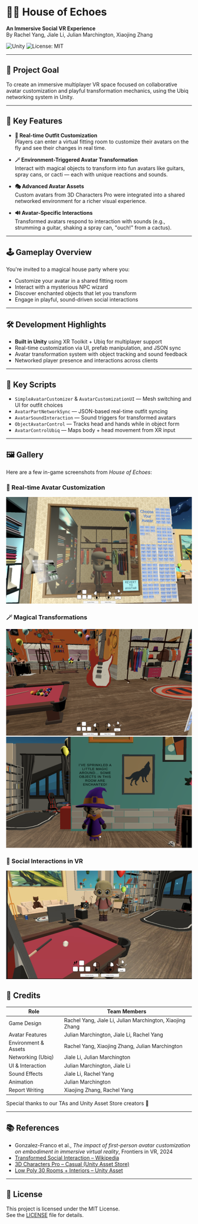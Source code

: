 # 🧙‍♂️ House of Echoes  
**An Immersive Social VR Experience**  
By Rachel Yang, Jiale Li, Julian Marchington, Xiaojing Zhang

![Unity](https://img.shields.io/badge/Unity-2022.3.10f1-blue)
![License: MIT](https://img.shields.io/badge/License-MIT-yellow.svg)

---

## 🎯 Project Goal  
To create an immersive multiplayer VR space focused on collaborative avatar customization and playful transformation mechanics, using the Ubiq networking system in Unity.

---

## 📌 Key Features

- **👕 Real-time Outfit Customization**  
  Players can enter a virtual fitting room to customize their avatars on the fly and see their changes in real time.

- **🪄 Environment-Triggered Avatar Transformation**  
  Interact with magical objects to transform into fun avatars like guitars, spray cans, or cacti — each with unique reactions and sounds.

- **🎭 Advanced Avatar Assets**  
  Custom avatars from 3D Characters Pro were integrated into a shared networked environment for a richer visual experience.

- **🔊 Avatar-Specific Interactions**  
  Transformed avatars respond to interaction with sounds (e.g., strumming a guitar, shaking a spray can, "ouch!" from a cactus).

---

## 🕹️ Gameplay Overview

You're invited to a magical house party where you:
- Customize your avatar in a shared fitting room
- Interact with a mysterious NPC wizard
- Discover enchanted objects that let you transform
- Engage in playful, sound-driven social interactions

---

## 🛠️ Development Highlights

- **Built in Unity** using XR Toolkit + Ubiq for multiplayer support  
- Real-time customization via UI, prefab manipulation, and JSON sync  
- Avatar transformation system with object tracking and sound feedback  
- Networked player presence and interactions across clients  

---

## 📜 Key Scripts

- `SimpleAvatarCustomizer` & `AvatarCustomizationUI` — Mesh switching and UI for outfit choices  
- `AvatarPartNetworkSync` — JSON-based real-time outfit syncing  
- `AvatarSoundInteraction` — Sound triggers for transformed avatars  
- `ObjectAvatarControl` — Tracks head and hands while in object form  
- `AvatarControlUbiq` — Maps body + head movement from XR input

---
## 🖼️ Gallery

Here are a few in-game screenshots from *House of Echoes*:

### 👕 Real-time Avatar Customization
![Fitting Room – Single Player](Screenshots/AvatarSingle.png)

### 🪄 Magical Transformations
![Enchanted Object – Guitar](Screenshots/ObjectAvatar.png)
![Wizard NPC](Screenshots/Wizard.png)

### 🎉 Social Interactions in VR
![Players at the Party](Screenshots/HumanAvatar.jpg)

## 👥 Credits

| Role | Team Members |
|------|--------------|
| Game Design | Rachel Yang, Jiale Li, Julian Marchington, Xiaojing Zhang |
| Avatar Features | Julian Marchington, Jiale Li, Rachel Yang |
| Environment & Assets | Rachel Yang, Xiaojing Zhang, Julian Marchington |
| Networking (Ubiq) | Jiale Li, Julian Marchington |
| UI & Interaction | Julian Marchington, Jiale Li |
| Sound Effects | Jiale Li, Rachel Yang |
| Animation | Julian Marchington |
| Report Writing | Xiaojing Zhang, Rachel Yang |

Special thanks to our TAs and Unity Asset Store creators 🎨

---

## 📚 References

- Gonzalez-Franco et al., *The impact of first-person avatar customization on embodiment in immersive virtual reality*, Frontiers in VR, 2024  
- [Transformed Social Interaction – Wikipedia](https://en.wikipedia.org/wiki/Transformed_social_interaction)  
- [3D Characters Pro – Casual (Unity Asset Store)](https://assetstore.unity.com/packages/3d/characters/humanoids/3d-characters-pro-casual-287455)  
- [Low Poly 30 Rooms + Interiors – Unity Asset](https://assetstore.unity.com/packages/3d/props/interior/low-poly-30-rooms-interiors-1000-objects-213318)

---

## 🧾 License

This project is licensed under the MIT License.  
See the [LICENSE](LICENSE) file for details.

